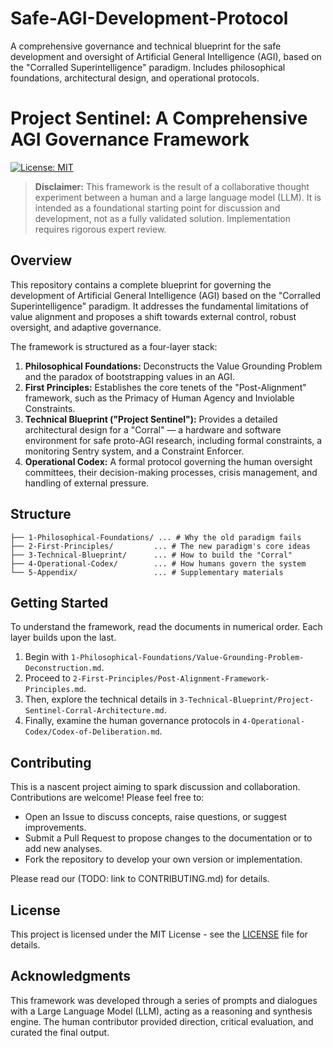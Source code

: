 # Safe-AGI-Development-Protocol
A comprehensive governance and technical blueprint for the safe development and oversight of Artificial General Intelligence (AGI), based on the "Corralled Superintelligence" paradigm. Includes philosophical foundations, architectural design, and operational protocols.

# Project Sentinel: A Comprehensive AGI Governance Framework

[![License: MIT](https://img.shields.io/badge/License-MIT-yellow.svg)](https://opensource.org/licenses/MIT)

> **Disclaimer:** This framework is the result of a collaborative thought experiment between a human and a large language model (LLM). It is intended as a foundational starting point for discussion and development, not as a fully validated solution. Implementation requires rigorous expert review.

## Overview

This repository contains a complete blueprint for governing the development of Artificial General Intelligence (AGI) based on the "Corralled Superintelligence" paradigm. It addresses the fundamental limitations of value alignment and proposes a shift towards external control, robust oversight, and adaptive governance.

The framework is structured as a four-layer stack:

1.  **Philosophical Foundations:** Deconstructs the Value Grounding Problem and the paradox of bootstrapping values in an AGI.
2.  **First Principles:** Establishes the core tenets of the "Post-Alignment" framework, such as the Primacy of Human Agency and Inviolable Constraints.
3.  **Technical Blueprint ("Project Sentinel"):** Provides a detailed architectural design for a "Corral" — a hardware and software environment for safe proto-AGI research, including formal constraints, a monitoring Sentry system, and a Constraint Enforcer.
4.  **Operational Codex:** A formal protocol governing the human oversight committees, their decision-making processes, crisis management, and handling of external pressure.

## Structure

```
├── 1-Philosophical-Foundations/ ... # Why the old paradigm fails
├── 2-First-Principles/         ... # The new paradigm's core ideas
├── 3-Technical-Blueprint/      ... # How to build the "Corral"
├── 4-Operational-Codex/        ... # How humans govern the system
└── 5-Appendix/                 ... # Supplementary materials
```

## Getting Started

To understand the framework, read the documents in numerical order. Each layer builds upon the last.

1.  Begin with `1-Philosophical-Foundations/Value-Grounding-Problem-Deconstruction.md`.
2.  Proceed to `2-First-Principles/Post-Alignment-Framework-Principles.md`.
3.  Then, explore the technical details in `3-Technical-Blueprint/Project-Sentinel-Corral-Architecture.md`.
4.  Finally, examine the human governance protocols in `4-Operational-Codex/Codex-of-Deliberation.md`.

## Contributing

This is a nascent project aiming to spark discussion and collaboration. Contributions are welcome! Please feel free to:
*   Open an Issue to discuss concepts, raise questions, or suggest improvements.
*   Submit a Pull Request to propose changes to the documentation or to add new analyses.
*   Fork the repository to develop your own version or implementation.

Please read our (TODO: link to CONTRIBUTING.md) for details.

## License

This project is licensed under the MIT License - see the [LICENSE](LICENSE) file for details.

## Acknowledgments

This framework was developed through a series of prompts and dialogues with a Large Language Model (LLM), acting as a reasoning and synthesis engine. The human contributor provided direction, critical evaluation, and curated the final output.
